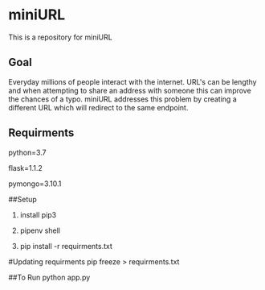 # miniURL
This is a repository for miniURL

## Goal
Everyday millions of people interact with the internet. URL's can be lengthy and when
attempting to share an address with someone this can improve the chances of a typo. miniURL
addresses this problem by creating a different URL which will redirect to the same endpoint.

## Requirments
python=3.7

flask=1.1.2

pymongo=3.10.1

##Setup
1. install pip3

2. pipenv shell

3. pip install -r requirments.txt

#Updating requirments
pip freeze > requirments.txt

##To Run
python app.py
